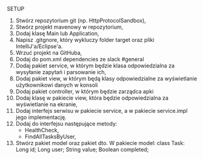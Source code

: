 SETUP
1. Stwórz repozytorium git (np. HttpProtocolSandbox),
2. Stwórz projekt mavenowy w repozytorium,
3. Dodaj klasę Main lub Application,
4. Napisz .gitgnore, który wykluczy folder target oraz pliki 
	IntelliJ'a/Eclipse'a.
5. Wrzuć projekt na GitHuba,
6. Dodaj do pom.xml dependencies ze slack #general
7. Dodaj pakiet service, w którym będzie klasa odpowiedzialna
	za wysyłanie zapytań i parsowanie ich,
8. Dodaj pakiet view, w którym będą klasy odpowiedzialne
	za wyświetlanie użytkownikowi danych w konsoli
9. Dodaj pakiet controller, w którym będzie zarządca apki
10. Dodaj klasę w pakiecie view, która będzie odpowiedzialna
	za wyświetlanie na ekranie,
11. Dodaj interfejs serwisu w pakiecie service, a w pakiecie
	service.impl jego implementację.
12. Dodaj do interfejsu następujące metody:
	* HealthCheck,
	* FindAllTasksByUser,
13. Stwórz pakiet model oraz pakiet dto. W pakiecie model:
	class Task:
		Long id;
		Long user;
		String value;
		Boolean completed;